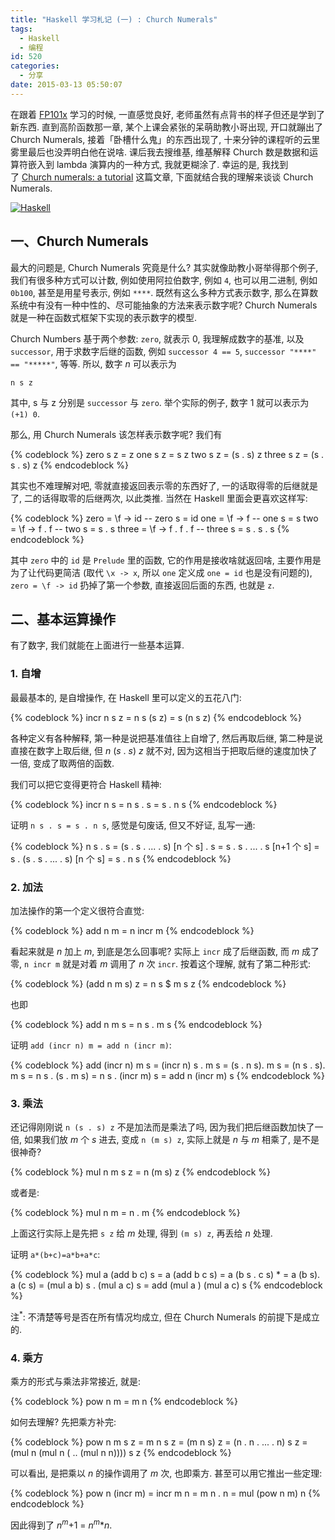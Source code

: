```yaml
---
title: "Haskell 学习札记 (一) : Church Numerals"
tags:
  - Haskell
  - 编程
id: 520
categories:
  - 分享
date: 2015-03-13 05:50:07
---
```


在跟着 [FP101x](https://courses.edx.org/courses/DelftX/FP101x/3T2014/info) 学习的时候, 一直感觉良好, 老师虽然有点背书的样子但还是学到了新东西. 直到高阶函数那一章, 某个上课会紧张的呆萌助教小哥出现, 开口就蹦出了 Church Numerals, 接着「卧槽什么鬼」的东西出现了, 十来分钟的课程听的云里雾里最后也没弄明白他在说啥. 课后我去搜维基, 维基解释 Church 数是数据和运算符嵌入到 lambda 演算内的一种方式, 我就更糊涂了. 幸运的是, 我找到了 [Church numerals: a tutorial](https://karczmarczuk.users.greyc.fr/Essays/church.html) 这篇文章, 下面就结合我的理解来谈谈 Church Numerals.

[![Haskell](http://img.beamnote.com/2015/haskell.png)](http://img.beamnote.com/2015/haskell.png)<!-- more -->

## 一、Church Numerals

最大的问题是, Church Numerals 究竟是什么? 其实就像助教小哥举得那个例子, 我们有很多种方式可以计数, 例如使用阿拉伯数字, 例如 `4`, 也可以用二进制, 例如 `0b100`, 甚至是用星号表示, 例如 `****`. 既然有这么多种方式表示数字, 那么在算数系统中有没有一种中性的、尽可能抽象的方法来表示数字呢? Church Numerals 就是一种在函数式框架下实现的表示数字的模型.

Church Numbers 基于两个参数: `zero`, 就表示 0, 我理解成数字的基准, 以及 `successor`, 用于求数字后继的函数, 例如 `successor 4 == 5`, `successor "****" == "*****"`, 等等. 所以, 数字 _n_ 可以表示为

`n s z`

其中, s 与 z 分别是 `successor` 与 `zero`. 举个实际的例子, 数字 1 就可以表示为 `(+1) 0`.

那么, 用 Church Numerals 该怎样表示数字呢? 我们有

{% codeblock %}
zero s z = z
one s z = s z
two s z = (s . s) z
three s z = (s . s . s) z
{% endcodeblock %}

其实也不难理解对吧, 零就直接返回表示零的东西好了, 一的话取得零的后继就是了, 二的话得取零的后继两次, 以此类推. 当然在 Haskell 里面会更喜欢这样写:

{% codeblock %}
zero = \f -> id -- zero s = id
one = \f -> f -- one s = s
two = \f -> f . f -- two s = s . s
three = \f -> f . f . f -- three s = s . s . s
{% endcodeblock %}

其中 `zero` 中的 `id` 是 `Prelude` 里的函数, 它的作用是接收啥就返回啥, 主要作用是为了让代码更简洁 (取代 `\x -> x`, 所以 `one` 定义成 `one = id` 也是没有问题的), `zero = \f -> id` 扔掉了第一个参数, 直接返回后面的东西, 也就是 `z`.

## 二、基本运算操作

有了数字, 我们就能在上面进行一些基本运算.

### 1\. 自增

最最基本的, 是自增操作, 在 Haskell 里可以定义的五花八门:

{% codeblock %}
incr n s z = n s (s z)
           = s (n s z)
{% endcodeblock %}

各种定义有各种解释, 第一种是说把基准值往上自增了, 然后再取后继, 第二种是说直接在数字上取后继, 但 _n_ (_s_ . _s_) _z_ 就不对, 因为这相当于把取后继的速度加快了一倍, 变成了取两倍的函数.

我们可以把它变得更符合 Haskell 精神:

{% codeblock %}
incr n s = n s . s
         = s . n s
{% endcodeblock %}

证明 `n s . s = s . n s`, 感觉是句废话, 但又不好证, 乱写一通:

{% codeblock %}
n s . s = (s . s . ... . s) [n 个 s] . s
        = s . s . ... . s [n+1 个 s]
        = s . (s . s . ... . s) [n 个 s]
        = s . n s
{% endcodeblock %}

### 2\. 加法

加法操作的第一个定义很符合直觉:

{% codeblock %}
add n m = n incr m
{% endcodeblock %}

看起来就是 _n_ 加上 _m_, 到底是怎么回事呢? 实际上 `incr` 成了后继函数, 而 _m_ 成了零, `n incr m` 就是对着 _m_ 调用了 _n_ 次 `incr`. 按着这个理解, 就有了第二种形式:

{% codeblock %}
(add n m s) z = n s $ m s z
{% endcodeblock %}

也即

{% codeblock %}
add n m s = n s . m s
{% endcodeblock %}

证明 `add (incr n) m = add n (incr m)`:

{% codeblock %}
add (incr n) m s = (incr n) s . m s
               = (s . n s). m s
               = (n s . s). m s
               = n s . (s . m s)
               = n s . (incr m) s
               = add n (incr m) s
{% endcodeblock %}

### 3\. 乘法

还记得刚刚说 `n (s . s) z` 不是加法而是乘法了吗, 因为我们把后继函数加快了一倍, 如果我们放 _m_ 个 _s_ 进去, 变成 `n (m s) z`, 实际上就是 _n_ 与 _m_ 相乘了, 是不是很神奇?

{% codeblock %}
mul n m s z = n (m s) z
{% endcodeblock %}

或者是:

{% codeblock %}
mul n m = n . m
{% endcodeblock %}

上面这行实际上是先把 `s z` 给 _m_ 处理, 得到 `(m s) z`, 再丢给 _n_ 处理.

证明 `a*(b+c)=a*b+a*c`:

{% codeblock %}
mul a (add b c) s = a (add b c s)
                  = a (b s . c s)
                * = a (b s). a (c s)
                  = (mul a b) s . (mul a c) s
                  = add (mul a ) (mul a c) s
{% endcodeblock %}

注<sup>*</sup>: 不清楚等号是否在所有情况均成立, 但在 Church Numerals 的前提下是成立的.

### 4\. 乘方

乘方的形式与乘法非常接近, 就是:

{% codeblock %}
pow n m = m n
{% endcodeblock %}

如何去理解? 先把乘方补完:

{% codeblock %}
pow n m s z = m n s z
       = (m n s) z
            = (n . n . ... . n) s z
        = (mul n (mul n ( .. (mul n n)))) s z
{% endcodeblock %}

可以看出, 是把乘以 _n_ 的操作调用了 _m_ 次, 也即乘方.
甚至可以用它推出一些定理:

{% codeblock %}
pow n (incr m) = incr m n
               = m n . n
               = mul (pow n m) n
{% endcodeblock %}

因此得到了 _n<sup>m</sup>_+1 = _n<sup>m</sup>_*_n_.
